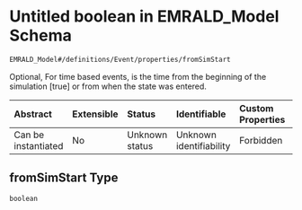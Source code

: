# Untitled boolean in EMRALD_Model Schema

```txt
EMRALD_Model#/definitions/Event/properties/fromSimStart
```

Optional, For time based events, is the time from the beginning of the simulation \[true] or from when the state was entered.

| Abstract            | Extensible | Status         | Identifiable            | Custom Properties | Additional Properties | Access Restrictions | Defined In                                                                                                    |
| :------------------ | :--------- | :------------- | :---------------------- | :---------------- | :-------------------- | :------------------ | :------------------------------------------------------------------------------------------------------------ |
| Can be instantiated | No         | Unknown status | Unknown identifiability | Forbidden         | Allowed               | none                | [EMRALD_JsonSchemaV3_0.json*](../../../../../Emrald-UI/out/EMRALD_JsonSchemaV3_0.json "open original schema") |

## fromSimStart Type

`boolean`
